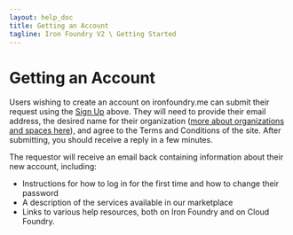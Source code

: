 ```yaml
---
layout: help_doc
title: Getting an Account
tagline: Iron Foundry V2 \ Getting Started
---
```


# Getting an Account

Users wishing to create an account on ironfoundry.me can submit their request using the [Sign Up](http://app.ironfoundry.org/signup) above. They will need to provide their email address, the desired name for their organization ([more about organizations and spaces here](/help/orgs-and-spaces.html)), and agree to the Terms and Conditions of the site. After submitting, you should receive a reply in a few minutes.

The requestor will receive an email back containing information about their new account, including:

* Instructions for how to log in for the first time and how to change their password
* A description of the services available in our marketplace
* Links to various help resources, both on Iron Foundry and on Cloud Foundry.

